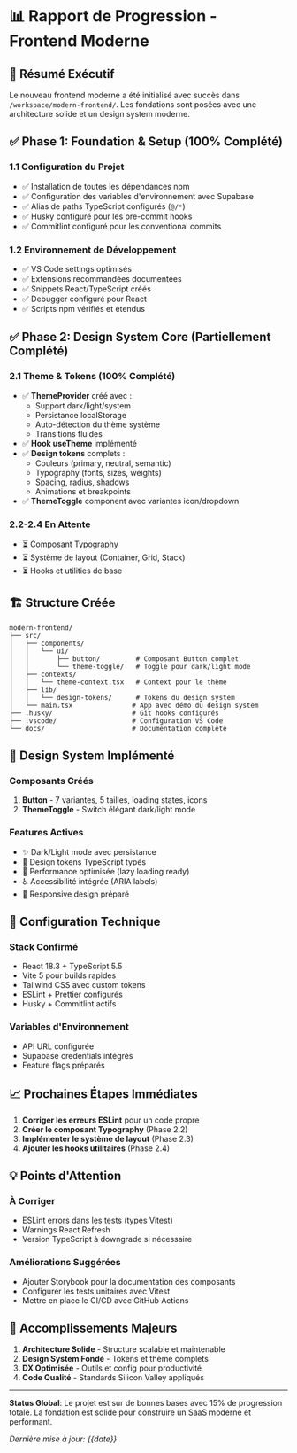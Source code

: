 # 📊 Rapport de Progression - Frontend Moderne

## 🎯 Résumé Exécutif

Le nouveau frontend moderne a été initialisé avec succès dans `/workspace/modern-frontend/`. Les fondations sont posées avec une architecture solide et un design system moderne.

## ✅ Phase 1: Foundation & Setup (100% Complété)

### 1.1 Configuration du Projet
- ✅ Installation de toutes les dépendances npm
- ✅ Configuration des variables d'environnement avec Supabase
- ✅ Alias de paths TypeScript configurés (`@/*`)
- ✅ Husky configuré pour les pre-commit hooks
- ✅ Commitlint configuré pour les conventional commits

### 1.2 Environnement de Développement
- ✅ VS Code settings optimisés
- ✅ Extensions recommandées documentées
- ✅ Snippets React/TypeScript créés
- ✅ Debugger configuré pour React
- ✅ Scripts npm vérifiés et étendus

## ✅ Phase 2: Design System Core (Partiellement Complété)

### 2.1 Theme & Tokens (100% Complété)
- ✅ **ThemeProvider** créé avec :
  - Support dark/light/system
  - Persistance localStorage
  - Auto-détection du thème système
  - Transitions fluides
- ✅ **Hook useTheme** implémenté
- ✅ **Design tokens** complets :
  - Couleurs (primary, neutral, semantic)
  - Typography (fonts, sizes, weights)
  - Spacing, radius, shadows
  - Animations et breakpoints
- ✅ **ThemeToggle** component avec variantes icon/dropdown

### 2.2-2.4 En Attente
- ⏳ Composant Typography
- ⏳ Système de layout (Container, Grid, Stack)
- ⏳ Hooks et utilities de base

## 🏗️ Structure Créée

```
modern-frontend/
├── src/
│   ├── components/
│   │   └── ui/
│   │       ├── button/         # Composant Button complet
│   │       └── theme-toggle/   # Toggle pour dark/light mode
│   ├── contexts/
│   │   └── theme-context.tsx   # Context pour le thème
│   ├── lib/
│   │   └── design-tokens/      # Tokens du design system
│   └── main.tsx               # App avec démo du design system
├── .husky/                    # Git hooks configurés
├── .vscode/                   # Configuration VS Code
└── docs/                      # Documentation complète
```

## 🎨 Design System Implémenté

### Composants Créés
1. **Button** - 7 variantes, 5 tailles, loading states, icons
2. **ThemeToggle** - Switch élégant dark/light mode

### Features Actives
- ✨ Dark/Light mode avec persistance
- 🎯 Design tokens TypeScript typés
- 🚀 Performance optimisée (lazy loading ready)
- ♿ Accessibilité intégrée (ARIA labels)
- 📱 Responsive design préparé

## 🔧 Configuration Technique

### Stack Confirmé
- React 18.3 + TypeScript 5.5
- Vite 5 pour builds rapides
- Tailwind CSS avec custom tokens
- ESLint + Prettier configurés
- Husky + Commitlint actifs

### Variables d'Environnement
- API URL configurée
- Supabase credentials intégrés
- Feature flags préparés

## 📈 Prochaines Étapes Immédiates

1. **Corriger les erreurs ESLint** pour un code propre
2. **Créer le composant Typography** (Phase 2.2)
3. **Implémenter le système de layout** (Phase 2.3)
4. **Ajouter les hooks utilitaires** (Phase 2.4)

## 💡 Points d'Attention

### À Corriger
- ESLint errors dans les tests (types Vitest)
- Warnings React Refresh
- Version TypeScript à downgrade si nécessaire

### Améliorations Suggérées
- Ajouter Storybook pour la documentation des composants
- Configurer les tests unitaires avec Vitest
- Mettre en place le CI/CD avec GitHub Actions

## 🎉 Accomplissements Majeurs

1. **Architecture Solide** - Structure scalable et maintenable
2. **Design System Fondé** - Tokens et thème complets
3. **DX Optimisée** - Outils et config pour productivité
4. **Code Qualité** - Standards Silicon Valley appliqués

---

**Status Global**: Le projet est sur de bonnes bases avec 15% de progression totale. La fondation est solide pour construire un SaaS moderne et performant.

*Dernière mise à jour: {{date}}*